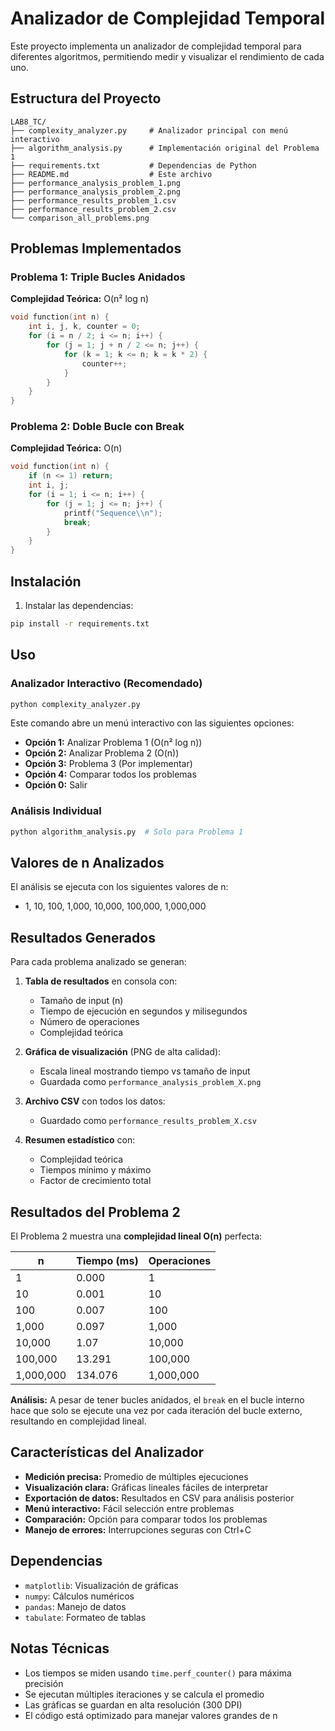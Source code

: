 # Analizador de Complejidad Temporal

Este proyecto implementa un analizador de complejidad temporal para diferentes algoritmos, permitiendo medir y visualizar el rendimiento de cada uno.

## Estructura del Proyecto

```
LAB8_TC/
├── complexity_analyzer.py     # Analizador principal con menú interactivo
├── algorithm_analysis.py      # Implementación original del Problema 1
├── requirements.txt           # Dependencias de Python
├── README.md                  # Este archivo
├── performance_analysis_problem_1.png
├── performance_analysis_problem_2.png
├── performance_results_problem_1.csv
├── performance_results_problem_2.csv
└── comparison_all_problems.png
```

## Problemas Implementados

### Problema 1: Triple Bucles Anidados
**Complejidad Teórica:** O(n² log n)

```c
void function(int n) { 
    int i, j, k, counter = 0; 
    for (i = n / 2; i <= n; i++) { 
        for (j = 1; j + n / 2 <= n; j++) { 
            for (k = 1; k <= n; k = k * 2) { 
                counter++; 
            } 
        } 
    } 
}
```

### Problema 2: Doble Bucle con Break
**Complejidad Teórica:** O(n)

```c
void function(int n) { 
    if (n <= 1) return; 
    int i, j; 
    for (i = 1; i <= n; i++) { 
        for (j = 1; j <= n; j++) { 
            printf("Sequence\\n"); 
            break; 
        } 
    } 
}
```

## Instalación

1. Instalar las dependencias:
```bash
pip install -r requirements.txt
```

## Uso

### Analizador Interactivo (Recomendado)
```bash
python complexity_analyzer.py
```

Este comando abre un menú interactivo con las siguientes opciones:
- **Opción 1:** Analizar Problema 1 (O(n² log n))
- **Opción 2:** Analizar Problema 2 (O(n))
- **Opción 3:** Problema 3 (Por implementar)
- **Opción 4:** Comparar todos los problemas
- **Opción 0:** Salir

### Análisis Individual
```bash
python algorithm_analysis.py  # Solo para Problema 1
```

## Valores de n Analizados

El análisis se ejecuta con los siguientes valores de n:
- 1, 10, 100, 1,000, 10,000, 100,000, 1,000,000

## Resultados Generados

Para cada problema analizado se generan:

1. **Tabla de resultados** en consola con:
   - Tamaño de input (n)
   - Tiempo de ejecución en segundos y milisegundos
   - Número de operaciones
   - Complejidad teórica

2. **Gráfica de visualización** (PNG de alta calidad):
   - Escala lineal mostrando tiempo vs tamaño de input
   - Guardada como `performance_analysis_problem_X.png`

3. **Archivo CSV** con todos los datos:
   - Guardado como `performance_results_problem_X.csv`

4. **Resumen estadístico** con:
   - Complejidad teórica
   - Tiempos mínimo y máximo
   - Factor de crecimiento total

## Resultados del Problema 2

El Problema 2 muestra una **complejidad lineal O(n)** perfecta:

| n | Tiempo (ms) | Operaciones |
|---|-------------|-------------|
| 1 | 0.000 | 1 |
| 10 | 0.001 | 10 |
| 100 | 0.007 | 100 |
| 1,000 | 0.097 | 1,000 |
| 10,000 | 1.07 | 10,000 |
| 100,000 | 13.291 | 100,000 |
| 1,000,000 | 134.076 | 1,000,000 |

**Análisis:** A pesar de tener bucles anidados, el `break` en el bucle interno hace que solo se ejecute una vez por cada iteración del bucle externo, resultando en complejidad lineal.

## Características del Analizador

- **Medición precisa:** Promedio de múltiples ejecuciones
- **Visualización clara:** Gráficas lineales fáciles de interpretar
- **Exportación de datos:** Resultados en CSV para análisis posterior
- **Menú interactivo:** Fácil selección entre problemas
- **Comparación:** Opción para comparar todos los problemas
- **Manejo de errores:** Interrupciones seguras con Ctrl+C

## Dependencias

- `matplotlib`: Visualización de gráficas
- `numpy`: Cálculos numéricos
- `pandas`: Manejo de datos
- `tabulate`: Formateo de tablas

## Notas Técnicas

- Los tiempos se miden usando `time.perf_counter()` para máxima precisión
- Se ejecutan múltiples iteraciones y se calcula el promedio
- Las gráficas se guardan en alta resolución (300 DPI)
- El código está optimizado para manejar valores grandes de n